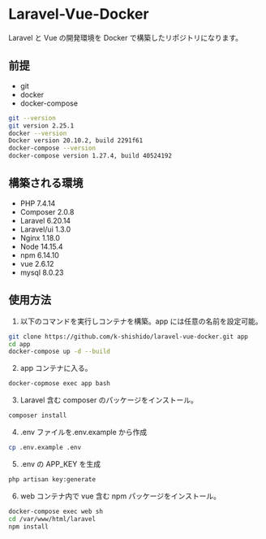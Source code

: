 # Laravel-Vue-Docker

Laravel と Vue の開発環境を Docker で構築したリポジトリになります。

## 前提

- git
- docker
- docker-compose

```sh
git --version
git version 2.25.1
docker --version
Docker version 20.10.2, build 2291f61
docker-compose --version
docker-compose version 1.27.4, build 40524192
```

## 構築される環境

- PHP 7.4.14
- Composer 2.0.8
- Laravel 6.20.14
- Laravel/ui 1.3.0
- Nginx 1.18.0
- Node 14.15.4
- npm 6.14.10
- vue 2.6.12
- mysql 8.0.23

## 使用方法

1. 以下のコマンドを実行しコンテナを構築。app には任意の名前を設定可能。

```sh
git clone https://github.com/k-shishido/laravel-vue-docker.git app
cd app
docker-compose up -d --build
```

2. app コンテナに入る。

```sh
docker-copmose exec app bash
```

3. Laravel 含む composer のパッケージをインストール。

```sh
composer install
```

4. .env ファイルを.env.example から作成

```sh
cp .env.example .env
```

5. .env の APP_KEY を生成

```sh
php artisan key:generate
```

6. web コンテナ内で vue 含む npm パッケージをインストール。

```sh
docker-compose exec web sh
cd /var/www/html/laravel
npm install
```
